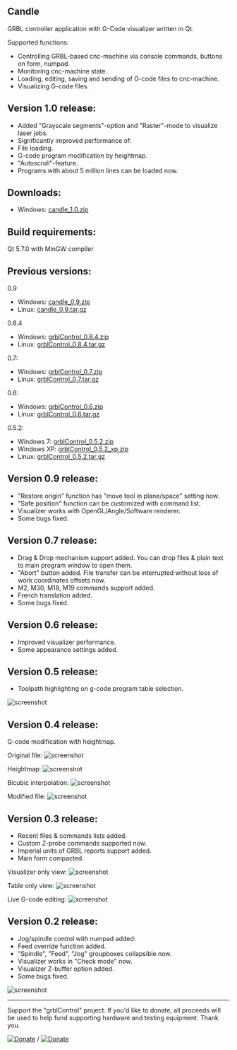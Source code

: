 Candle
-----------
GRBL controller application with G-Code visualizer written in Qt.

Supported functions:
* Controlling GRBL-based cnc-machine via console commands, buttons on form, numpad.
* Monitoring cnc-machine state.
* Loading, editing, saving and sending of G-code files to cnc-machine.
* Visualizing G-code files.

Version 1.0 release:
--------------------

* Added "Grayscale segments"-option and "Raster"-mode to visualize laser jobs.
* Significantly improved performance of:
 * File loading.
 * G-code program modification by heightmap.
 * "Autoscroll"-feature.
* Programs with about 5 million lines can be loaded now.

Downloads:
----------
* Windows: [candle_1.0.zip](https://github.com/Denvi/Candle/releases/download/v1.0/Candle_1.0.zip)

Build requirements:
------------------
Qt 5.7.0 with MinGW compiler

Previous versions:
-----------------
0.9
* Windows: [candle_0.9.zip](https://github.com/Denvi/Candle/releases/download/v0.9/Candle_0.9.zip)
* Linux: [candle_0.9.tar.gz](https://github.com/Denvi/Candle/releases/download/v0.9/Candle_0.9.tar.gz)

0.8.4
* Windows: [grblControl_0.8.4.zip](https://github.com/Denvi/grblControl/releases/download/v0.8.4/grblControl_0.8.4.zip)
* Linux: [grblControl_0.8.4.tar.gz](https://github.com/Denvi/grblControl/releases/download/v0.8.4/grblControl_0.8.4.tar.gz)

0.7:
* Windows: [grblControl_0.7.zip](https://github.com/Denvi/grblControl/releases/download/0.7/grblControl_0.7.zip)
* Linux: [grblControl_0.7.tar.gz](https://github.com/Denvi/grblControl/releases/download/0.7/grblControl_0.7.tar.gz)

0.6:
* Windows: [grblControl_0.6.zip](https://github.com/Denvi/grblControl/releases/download/0.6/grblControl_0.6.zip)
* Linux: [grblControl_0.6.tar.gz](https://github.com/Denvi/grblControl/releases/download/0.6/grblControl_0.6.tar.gz)

0.5.2:
* Windows 7: [grblControl_0.5.2.zip](https://github.com/Denvi/grblControl/releases/download/0.5.2/grblControl_0.5.2.zip)
* Windows XP: [grblControl_0.5.2_xp.zip](https://github.com/Denvi/grblControl/releases/download/0.5.2/grblControl_0.5.2_xp.zip)
* Linux: [grblControl_0.5.2.tar.gz](https://github.com/Denvi/grblControl/releases/download/0.5.2/grblControl_0.5.2.tar.gz)


Version 0.9 release:
--------------------
* "Restore origin" function has "move tool in plane/space" setting now.
* "Safe position" function can be customized with command list.
* Visualizer works with OpenGL/Angle/Software renderer.
* Some bugs fixed.

Version 0.7 release:
--------------------
* Drag & Drop mechanism support added. You can drop files & plain text to main program window to open them.
* "Abort" button added. File transfer can be interrupted without loss of work coordinates offsets now.
* M2, M30, M18, M19 commands support added.
* French translation added.
* Some bugs fixed.

Version 0.6 release:
--------------------
* Improved visualizer performance.
* Some appearance settings added.

Version 0.5 release:
--------------------
* Toolpath highlighting on g-code program table selection.

![screenshot](/screenshots/screenshot_toolpath_highlighting.png)

Version 0.4 release:
--------------------
G-code modification with heightmap.

Original file:
![screenshot](/screenshots/screenshot_heightmap_original.png)

Heightmap:
![screenshot](/screenshots/screenshot_heightmap_heightmap.png)

Bicubic interpolation:
![screenshot](/screenshots/screenshot_heightmap_heightmap_interpolation.png)

Modified file:
![screenshot](/screenshots/screenshot_heightmap_modified.png)

Version 0.3 release:
--------------------
* Recent files & commands lists added.
* Custom Z-probe commands supported now.
* Imperial units of GRBL reports support added.
* Main form compacted.

Visualizer only view:
![screenshot](/screenshots/screenshot_compact_visualizer.png)

Table only view:
![screenshot](/screenshots/screenshot_compact_table.png)

Live G-code editing:
![screenshot](/screenshots/screenshot_live_edit.png)

Version 0.2 release:
--------------------
* Jog/spindle control with numpad added:
* Feed override function added.
* "Spindle", "Feed", "Jog" groupboxes collapsible now.
* Visualizer works in "Check mode" now.
* Visualizer Z-buffer option added.
* Some bugs fixed.

![screenshot](/screenshots/screenshot.png)

--------------------
Support the "grblControl" project. If you'd like to donate, all proceeds will be used to help fund supporting hardware and testing equipment. Thank you.

[![Donate](https://www.paypalobjects.com/en_US/i/btn/btn_donate_LG.gif)](https://www.paypal.com/cgi-bin/webscr?cmd=_s-xclick&hosted_button_id=NQG6CB4VGTVZE) / [![Donate](https://www.paypalobjects.com/ru_RU/i/btn/btn_donate_LG.gif)](https://www.paypal.com/cgi-bin/webscr?cmd=_s-xclick&hosted_button_id=6GRUNTKF2M4BU) 
